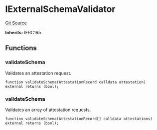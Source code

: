 # IExternalSchemaValidator
[Git Source](https://github.com/rhinestonewtf/registry/blob/350cdd9001705a91cd42a82c8ee3e0cd055714e5/src/external/IExternalSchemaValidator.sol)

**Inherits:**
IERC165


## Functions
### validateSchema

Validates an attestation request.


```solidity
function validateSchema(AttestationRecord calldata attestation) external returns (bool);
```

### validateSchema

Validates an array of attestation requests.


```solidity
function validateSchema(AttestationRecord[] calldata attestations) external returns (bool);
```

